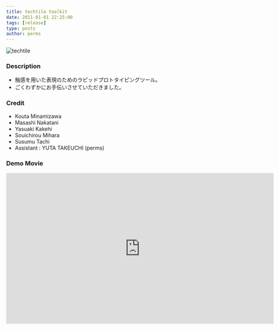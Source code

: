 ```yaml
---
title: techtile toolkit
date: 2011-01-01 22:25:00
tags: [release]
type: posts
author: perms
---
```


![techtile](/img/works/techtile.png "techtile")

### Description
- 触感を用いた表現のためのラピッドプロトタイピングツール。
- ごくわずかにお手伝いさせていただきました。

### Credit
- Kouta Minamizawa
- Masashi Nakatani
- Yasuaki Kakehi
- Souichirou Mihara
- Susumu Tachi
- Assistant : YUTA TAKEUCHI (perms)

### Demo Movie
<iframe width="720" height="405" src="https://www.youtube.com/embed/eoztAbSlpfU" frameborder="0" gesture="media" allow="encrypted-media" allowfullscreen></iframe>
